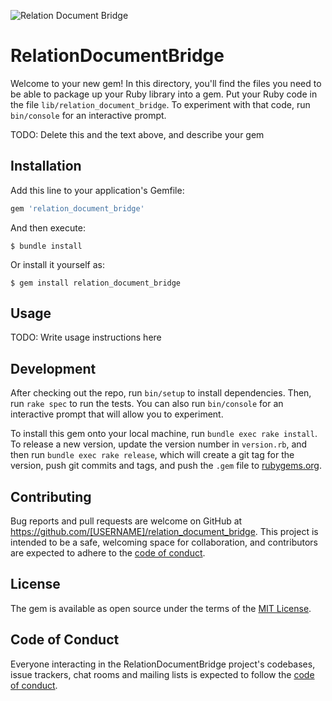 ![Relation Document Bridge](https://github.com/sachin/relation_document_bridge/workflows/Relation%20Document%20Bridge/badge.svg)

# RelationDocumentBridge

Welcome to your new gem! In this directory, you'll find the files you need to be able to package up your Ruby library into a gem. Put your Ruby code in the file `lib/relation_document_bridge`. To experiment with that code, run `bin/console` for an interactive prompt.

TODO: Delete this and the text above, and describe your gem

## Installation

Add this line to your application's Gemfile:

```ruby
gem 'relation_document_bridge'
```

And then execute:

    $ bundle install

Or install it yourself as:

    $ gem install relation_document_bridge

## Usage

TODO: Write usage instructions here

## Development

After checking out the repo, run `bin/setup` to install dependencies. Then, run `rake spec` to run the tests. You can also run `bin/console` for an interactive prompt that will allow you to experiment.

To install this gem onto your local machine, run `bundle exec rake install`. To release a new version, update the version number in `version.rb`, and then run `bundle exec rake release`, which will create a git tag for the version, push git commits and tags, and push the `.gem` file to [rubygems.org](https://rubygems.org).

## Contributing

Bug reports and pull requests are welcome on GitHub at https://github.com/[USERNAME]/relation_document_bridge. This project is intended to be a safe, welcoming space for collaboration, and contributors are expected to adhere to the [code of conduct](https://github.com/[USERNAME]/relation_document_bridge/blob/master/CODE_OF_CONDUCT.md).


## License

The gem is available as open source under the terms of the [MIT License](https://opensource.org/licenses/MIT).

## Code of Conduct

Everyone interacting in the RelationDocumentBridge project's codebases, issue trackers, chat rooms and mailing lists is expected to follow the [code of conduct](https://github.com/[USERNAME]/relation_document_bridge/blob/master/CODE_OF_CONDUCT.md).
